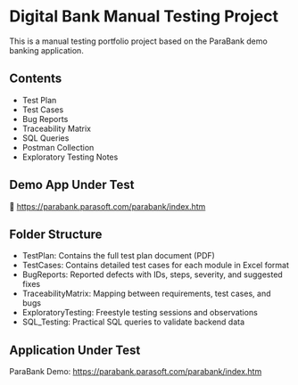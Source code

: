 # Digital Bank Manual Testing Project

This is a manual testing portfolio project based on the ParaBank demo banking application.

## Contents

- Test Plan
- Test Cases
- Bug Reports
- Traceability Matrix
- SQL Queries
- Postman Collection
- Exploratory Testing Notes

## Demo App Under Test

🔗 https://parabank.parasoft.com/parabank/index.htm

## Folder Structure

- TestPlan: Contains the full test plan document (PDF)  
- TestCases: Contains detailed test cases for each module in Excel format
- BugReports: Reported defects with IDs, steps, severity, and suggested fixes
- TraceabilityMatrix: Mapping between requirements, test cases, and bugs
- ExploratoryTesting: Freestyle testing sessions and observations
- SQL_Testing: Practical SQL queries to validate backend data

## Application Under Test

ParaBank Demo: https://parabank.parasoft.com/parabank/index.htm
